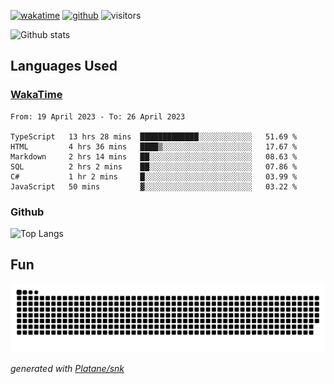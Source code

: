 [![wakatime](https://wakatime.com/badge/user/82c377cd-a54c-404c-b7df-177b313ca539.svg)](https://wakatime.com/@82c377cd-a54c-404c-b7df-177b313ca539)
[![github](https://img.shields.io/github/followers/xinthose?logo=github&style=plastic)](https://github.com/alanhamlett?tab=followers)
![visitors](https://visitor-badge.glitch.me/badge?page_id=xinthose&left_color=green&right_color=red)

![Github stats](https://github-readme-stats.vercel.app/api?username=xinthose&show_icons=true&theme=radical&count_private=true)

## Languages Used

### [WakaTime](https://wakatime.com/)
<!--START_SECTION:waka-->

```text
From: 19 April 2023 - To: 26 April 2023

TypeScript   13 hrs 28 mins  █████████████░░░░░░░░░░░░   51.69 %
HTML         4 hrs 36 mins   ████▒░░░░░░░░░░░░░░░░░░░░   17.67 %
Markdown     2 hrs 14 mins   ██░░░░░░░░░░░░░░░░░░░░░░░   08.63 %
SQL          2 hrs 2 mins    ██░░░░░░░░░░░░░░░░░░░░░░░   07.86 %
C#           1 hr 2 mins     █░░░░░░░░░░░░░░░░░░░░░░░░   03.99 %
JavaScript   50 mins         ▓░░░░░░░░░░░░░░░░░░░░░░░░   03.22 %
```

<!--END_SECTION:waka-->

### Github

![Top Langs](https://github-readme-stats.vercel.app/api/top-langs/?username=xinthose)

## Fun
![github contribution grid snake animation](https://raw.githubusercontent.com/xinthose/xinthose/output/github-contribution-grid-snake.svg)

_generated with [Platane/snk](https://github.com/Platane/snk)_
